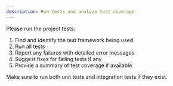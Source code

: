 ```yaml
---
description: Run tests and analyze test coverage
---
```


Please run the project tests:

1. Find and identify the test framework being used
2. Run all tests
3. Report any failures with detailed error messages
4. Suggest fixes for failing tests if any
5. Provide a summary of test coverage if available

Make sure to run both unit tests and integration tests if they exist.
